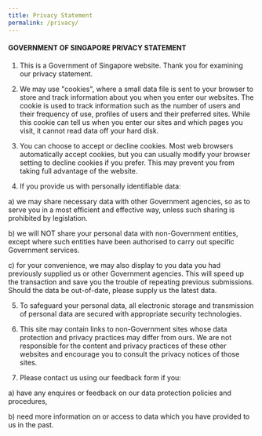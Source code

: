 ```yaml
---
title: Privacy Statement
permalink: /privacy/
---
```

#### GOVERNMENT OF SINGAPORE PRIVACY STATEMENT 


1. This is a Government of Singapore website. Thank you for examining our privacy statement.

2. We may use "cookies", where a small data file is sent to your browser to store and track information about you when you enter our websites. The cookie is used to track information such as the number of users and their frequency of use, profiles of users and their preferred sites. While this cookie can tell us when you enter our sites and which pages you visit, it cannot read data off your hard disk.

3. You can choose to accept or decline cookies. Most web browsers automatically accept cookies, but you can usually modify your browser setting to decline cookies if you prefer. This may prevent you from taking full advantage of the website.

4. If you provide us with personally identifiable data:

a) we may share necessary data with other Government agencies, so as to serve you in a most efficient and effective way, unless such sharing is prohibited by legislation.
   
b) we will NOT share your personal data with non-Government entities, except where such entities have been authorised to carry out specific Government services.
   
c) for your convenience, we may also display to you data you had previously supplied us or other Government agencies. This will speed up the transaction and save you the trouble of repeating previous submissions. Should the data be out-of-date, please supply us the latest data.

5. To safeguard your personal data, all electronic storage and transmission of personal data are secured with appropriate security technologies.

6. This site may contain links to non-Government sites whose data protection and privacy practices may differ from ours. We are not responsible for the content and privacy practices of these other websites and encourage you to consult the privacy notices of those sites.

7. Please contact us using our feedback form if you:

a) have any enquires or feedback on our data protection policies and procedures,

b) need more information on or access to data which you have provided to us in the past.
